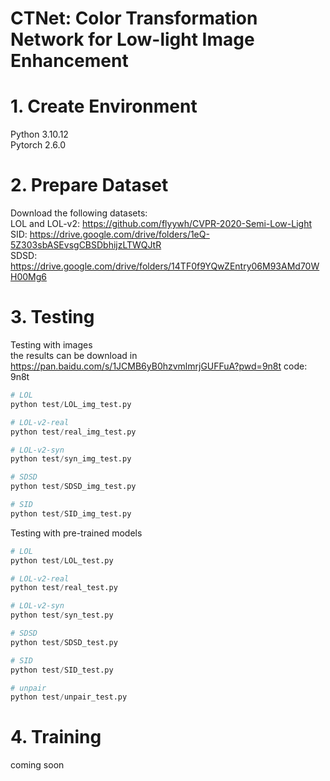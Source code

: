 # CTNet: Color Transformation Network for Low-light Image Enhancement

# 1. Create Environment
Python 3.10.12  
Pytorch 2.6.0

# 2. Prepare Dataset
Download the following datasets:  
LOL and LOL-v2: https://github.com/flyywh/CVPR-2020-Semi-Low-Light  
SID: https://drive.google.com/drive/folders/1eQ-5Z303sbASEvsgCBSDbhijzLTWQJtR  
SDSD: https://drive.google.com/drive/folders/14TF0f9YQwZEntry06M93AMd70WH00Mg6

# 3. Testing

Testing with images   
the results can be download in 
https://pan.baidu.com/s/1JCMB6yB0hzvmlmrjGUFFuA?pwd=9n8t
code: 9n8t 

```python
# LOL
python test/LOL_img_test.py

# LOL-v2-real
python test/real_img_test.py

# LOL-v2-syn
python test/syn_img_test.py

# SDSD
python test/SDSD_img_test.py

# SID
python test/SID_img_test.py
```

Testing with pre-trained models  
```python
# LOL
python test/LOL_test.py

# LOL-v2-real
python test/real_test.py

# LOL-v2-syn
python test/syn_test.py

# SDSD
python test/SDSD_test.py

# SID
python test/SID_test.py

# unpair
python test/unpair_test.py 
```
# 4. Training
coming soon
